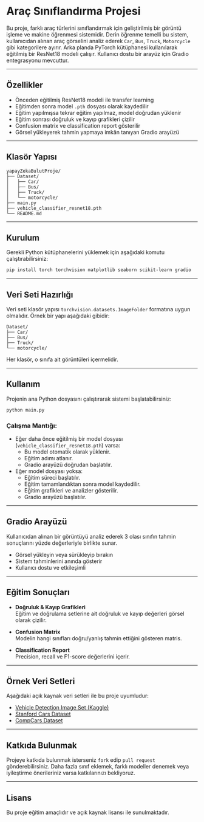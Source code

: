 
# Araç Sınıflandırma Projesi

Bu proje, farklı araç türlerini sınıflandırmak için geliştirilmiş bir görüntü işleme ve makine öğrenmesi sistemidir. Derin öğrenme temelli bu sistem, kullanıcıdan alınan araç görselini analiz ederek `Car`, `Bus`, `Truck`, `Motorcycle` gibi kategorilere ayırır. Arka planda PyTorch kütüphanesi kullanılarak eğitilmiş bir ResNet18 modeli çalışır. Kullanıcı dostu bir arayüz için Gradio entegrasyonu mevcuttur.

---

## Özellikler

- Önceden eğitilmiş ResNet18 modeli ile transfer learning
- Eğitimden sonra model `.pth` dosyası olarak kaydedilir
- Eğitim yapılmışsa tekrar eğitim yapılmaz, model doğrudan yüklenir
- Eğitim sonrası doğruluk ve kayıp grafikleri çizilir
- Confusion matrix ve classification report gösterilir
- Görsel yükleyerek tahmin yapmaya imkân tanıyan Gradio arayüzü

---

## Klasör Yapısı

```
yapayZekaBulutProje/
├── Dataset/
│   ├── Car/
│   ├── Bus/
│   ├── Truck/
│   └── motorcycle/
├── main.py
├── vehicle_classifier_resnet18.pth
└── README.md
```

---

## Kurulum

Gerekli Python kütüphanelerini yüklemek için aşağıdaki komutu çalıştırabilirsiniz:

```bash
pip install torch torchvision matplotlib seaborn scikit-learn gradio
```

---

## Veri Seti Hazırlığı

Veri seti klasör yapısı `torchvision.datasets.ImageFolder` formatına uygun olmalıdır. Örnek bir yapı aşağıdaki gibidir:

```
Dataset/
├── Car/
├── Bus/
├── Truck/
└── motorcycle/
```

Her klasör, o sınıfa ait görüntüleri içermelidir.

---

## Kullanım

Projenin ana Python dosyasını çalıştırarak sistemi başlatabilirsiniz:

```bash
python main.py
```

### Çalışma Mantığı:

- Eğer daha önce eğitilmiş bir model dosyası (`vehicle_classifier_resnet18.pth`) varsa:
  - Bu model otomatik olarak yüklenir.
  - Eğitim adımı atlanır.
  - Gradio arayüzü doğrudan başlatılır.
- Eğer model dosyası yoksa:
  - Eğitim süreci başlatılır.
  - Eğitim tamamlandıktan sonra model kaydedilir.
  - Eğitim grafikleri ve analizler gösterilir.
  - Gradio arayüzü başlatılır.

---

## Gradio Arayüzü

Kullanıcıdan alınan bir görüntüyü analiz ederek 3 olası sınıfın tahmin sonuçlarını yüzde değerleriyle birlikte sunar.

- Görsel yükleyin veya sürükleyip bırakın
- Sistem tahminlerini anında gösterir
- Kullanıcı dostu ve etkileşimli

---

## Eğitim Sonuçları

- **Doğruluk & Kayıp Grafikleri**  
  Eğitim ve doğrulama setlerine ait doğruluk ve kayıp değerleri görsel olarak çizilir.

- **Confusion Matrix**  
  Modelin hangi sınıfları doğru/yanlış tahmin ettiğini gösteren matris.

- **Classification Report**  
  Precision, recall ve F1-score değerlerini içerir.

---

## Örnek Veri Setleri

Aşağıdaki açık kaynak veri setleri ile bu proje uyumludur:

- [Vehicle Detection Image Set (Kaggle)](https://www.kaggle.com/datasets/mohamedhanyyy/vehicle-detection-image-set)
- [Stanford Cars Dataset](https://ai.stanford.edu/~jkrause/cars/car_dataset.html)
- [CompCars Dataset](http://mmlab.ie.cuhk.edu.hk/datasets/comp_cars/)

---

## Katkıda Bulunmak

Projeye katkıda bulunmak isterseniz `fork` edip `pull request` gönderebilirsiniz. Daha fazla sınıf eklemek, farklı modeller denemek veya iyileştirme önerileriniz varsa katkılarınızı bekliyoruz.

---

## Lisans

Bu proje eğitim amaçlıdır ve açık kaynak lisansı ile sunulmaktadır.

